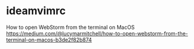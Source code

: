 # ideamvimrc

How to open WebStorm from the terminal on MacOS
https://medium.com/@lucymarmitchell/how-to-open-webstorm-from-the-terminal-on-macos-b3de2f82b874
